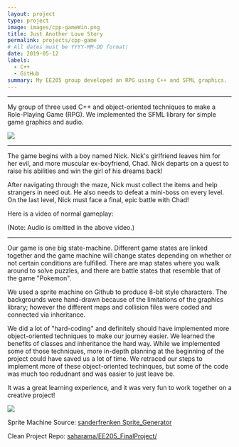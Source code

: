 ```yaml
---
layout: project
type: project
image: images/cpp-gameWin.png
title: Just Another Love Story
permalink: projects/cpp-game
# All dates must be YYYY-MM-DD format!
date: 2019-05-12
labels:
  - C++
  - GitHub
summary: My EE205 group developed an RPG using C++ and SFML graphics.
---
```

<hr>

My group of three used C++ and object-oriented techniques to make a Role-Playing Game (RPG). We implemented the SFML library for simple game graphics and audio.


<img class="ui medium center floated rounded image" src="{{ site.baseurl }}/images/cpp-title.png">

<hr>

The game begins with a boy named Nick. Nick's girlfriend leaves him for her evil, and more muscular ex-boyfriend, Chad. Nick departs on a quest to raise his abilities and win the girl of his dreams back!

After navigating through the maze, Nick must collect the items and help strangers in need out. He also needs to defeat a mini-boss on every level. On the last level, Nick must face a final, epic battle with Chad!

Here is a video of normal gameplay: 
<div class="ui embed" data-source="youtube" data-id="re_hiU2Ni3E" >
</div>
(Note: Audio is omitted in the above video.)

<hr>

Our game is one big state-machine. Different game states are linked together and the game machine will change states depending on whether or not certain conditions are fulfilled. There are map states where you walk around to solve puzzles, and there are battle states that resemble that of the game "Pokemon".

We used a sprite machine on Github to produce 8-bit style characters. The backgrounds were hand-drawn because of the limitations of the graphics library; however the different maps and collision files were coded and connected via inheritance. 

We did a lot of "hard-coding" and definitely should have implemented more object-oriented techniques to make our journey easier. We learned the benefits of classes and inheritance the hard way. While we implemented some of those techniques, more in-depth planning at the beginning of the project could have saved us a lot of time. We retraced our steps to implement more of these object-oriented techinques, but some of the code was much too redudnant and was easier to just leave be. 

It was a great learning experience, and it was very fun to work together on a creative project!

<img class="ui image" src="{{ site.baseurl }}/images/cpp-gameover.png">

Sprite Machine Source: <a href="https://sanderfrenken.github.io/Universal-LPC-Spritesheet-Character-Generator/"><i class="large github icon "></i>sanderfrenken Sprite_Generator</a>

Clean Project Repo: <a href="https://github.com/saharama/EE205_FinalProject"><i class="large github icon "></i>saharama/EE205_FinalProject/</a>

